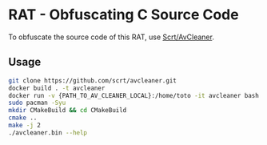 # RAT - Obfuscating C Source Code

To obfuscate the source code of this RAT, use [Scrt/AvCleaner](https://github.com/scrt/avcleaner).

## Usage

```bash
git clone https://github.com/scrt/avcleaner.git
docker build . -t avcleaner
docker run -v {PATH_TO_AV_CLEANER_LOCAL}:/home/toto -it avcleaner bash
sudo pacman -Syu
mkdir CMakeBuild && cd CMakeBuild
cmake ..
make -j 2
./avcleaner.bin --help
```
